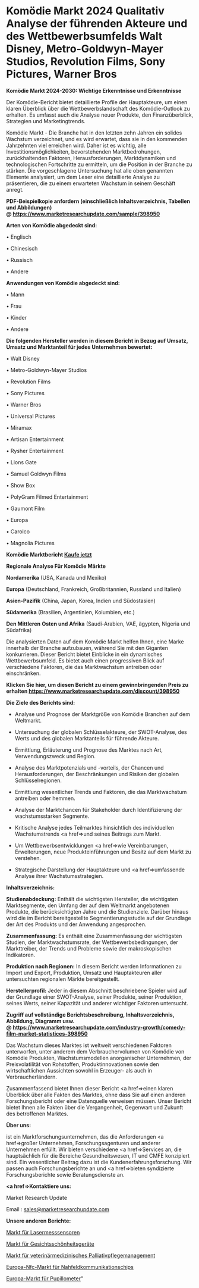 # Komödie Markt 2024 Qualitativ Analyse der führenden Akteure und des Wettbewerbsumfelds Walt Disney, Metro-Goldwyn-Mayer Studios, Revolution Films, Sony Pictures, Warner Bros

<strong>Komödie Markt 2024-2030: Wichtige Erkenntnisse und Erkenntnisse</strong>

Der Komödie-Bericht bietet detaillierte Profile der Hauptakteure, um einen klaren Überblick über die Wettbewerbslandschaft des Komödie-Outlook zu erhalten. Es umfasst auch die Analyse neuer Produkte, den Finanzüberblick, Strategien und Marketingtrends.

Komödie Markt - Die Branche hat in den letzten zehn Jahren ein solides Wachstum verzeichnet, und es wird erwartet, dass sie in den kommenden Jahrzehnten viel erreichen wird. Daher ist es wichtig, alle Investitionsmöglichkeiten, bevorstehenden Marktbedrohungen, zurückhaltenden Faktoren, Herausforderungen, Marktdynamiken und technologischen Fortschritte zu ermitteln, um die Position in der Branche zu stärken. Die vorgeschlagene Untersuchung hat alle oben genannten Elemente analysiert, um dem Leser eine detaillierte Analyse zu präsentieren, die zu einem erwarteten Wachstum in seinem Geschäft anregt.

<strong><b>PDF-Beispielkopie anfordern (einschließlich Inhaltsverzeichnis, Tabellen und Abbildungen) @ </b></strong><strong><a href=https://www.marketresearchupdate.com/sample/398950><strong>https://www.marketresearchupdate.com/sample/398950</u></a></strong></strong>

<strong>Arten von Komödie abgedeckt sind:</strong>

• Englisch

• Chinesisch

• Russisch

• Andere

<strong>Anwendungen von Komödie abgedeckt sind:</strong>

• Mann

• Frau

• Kinder

• Andere

<strong>Die folgenden Hersteller werden in diesem Bericht in Bezug auf Umsatz, Umsatz und Marktanteil für jedes Unternehmen bewertet:</strong>

• Walt Disney

• Metro-Goldwyn-Mayer Studios

• Revolution Films

• Sony Pictures

• Warner Bros

• Universal Pictures

• Miramax

• Artisan Entertainment

• Rysher Entertainment

• Lions Gate

• Samuel Goldwyn Films

• Show Box

• PolyGram Filmed Entertainment

• Gaumont Film

• Europa

• Carolco

• Magnolia Pictures

<strong>Komödie Marktbericht <a href=https://www.marketresearchupdate.com/buynow/398950>Kaufe jetzt</a></strong>

<strong>Regionale Analyse Für Komödie Märkte</strong>

<strong>Nordamerika</strong> (USA, Kanada und Mexiko)

<strong>Europa</strong> (Deutschland, Frankreich, Großbritannien, Russland und Italien)

<strong>Asien-Pazifik</strong> (China, Japan, Korea, Indien und Südostasien)

<strong>Südamerika</strong> (Brasilien, Argentinien, Kolumbien, etc.)

<strong>Den Mittleren</strong> <strong>Osten und Afrika</strong> (Saudi-Arabien, VAE, ägypten, Nigeria und Südafrika)

Die analysierten Daten auf dem Komödie Markt helfen Ihnen, eine Marke innerhalb der Branche aufzubauen, während Sie mit den Giganten konkurrieren. Dieser Bericht bietet Einblicke in ein dynamisches Wettbewerbsumfeld. Es bietet auch einen progressiven Blick auf verschiedene Faktoren, die das Marktwachstum antreiben oder einschränken.

<strong>Klicken Sie hier, um diesen Bericht zu einem gewinnbringenden Preis zu erhalten
</strong><strong><a href=https://www.marketresearchupdate.com/discount/398950>https://www.marketresearchupdate.com/discount/398950</b></u></strong></a>

<strong>Die Ziele des Berichts sind:</strong>

- Analyse und Prognose der Marktgröße von Komödie Branchen auf dem Weltmarkt.

- Untersuchung der globalen Schlüsselakteure, der SWOT-Analyse, des Werts und des globalen Marktanteils für führende Akteure.

- Ermittlung, Erläuterung und Prognose des Marktes nach Art, Verwendungszweck und Region.

- Analyse des Marktpotenzials und -vorteils, der Chancen und Herausforderungen, der Beschränkungen und Risiken der globalen Schlüsselregionen.

- Ermittlung wesentlicher Trends und Faktoren, die das Marktwachstum antreiben oder hemmen.

- Analyse der Marktchancen für Stakeholder durch Identifizierung der wachstumsstarken Segmente.

- Kritische Analyse jedes Teilmarktes hinsichtlich des individuellen Wachstumstrends <a href=>und</a> seines Beitrags zum Markt.

- Um Wettbewerbsentwicklungen <a href=>wie</a> Vereinbarungen, Erweiterungen, neue Produkteinführungen und Besitz auf dem Markt zu verstehen.

- Strategische Darstellung der Hauptakteure und <a href=>umfas</a>sende Analyse ihrer Wachstumsstrategien.

<strong>Inhaltsverzeichnis:</strong>

<strong>Studienabdeckung:</strong> Enthält die wichtigsten Hersteller, die wichtigsten Marktsegmente, den Umfang der auf dem Weltmarkt angebotenen Produkte, die berücksichtigten Jahre und die Studienziele. Darüber hinaus wird die im Bericht bereitgestellte Segmentierungsstudie auf der Grundlage der Art des Produkts und der Anwendung angesprochen.

<strong>Zusammenfassung:</strong> Es enthält eine Zusammenfassung der wichtigsten Studien, der Marktwachstumsrate, der Wettbewerbsbedingungen, der Markttreiber, der Trends und Probleme sowie der makroskopischen Indikatoren.

<strong>Produktion nach Regionen:</strong> In diesem Bericht werden Informationen zu Import und Export, Produktion, Umsatz und Hauptakteuren aller untersuchten regionalen Märkte bereitgestellt.

<strong>Herstellerprofil:</strong> Jeder in diesem Abschnitt beschriebene Spieler wird auf der Grundlage einer SWOT-Analyse, seiner Produkte, seiner Produktion, seines Werts, seiner Kapazität und anderer wichtiger Faktoren untersucht.

<strong><b>Zugriff auf vollständige Berichtsbeschreibung, Inhaltsverzeichnis, Abbildung, Diagramm usw. @ </b></strong><strong><a href=https://www.marketresearchupdate.com/industry-growth/comedy-film-market-statistices-398950>https://www.marketresearchupdate.com/industry-growth/comedy-film-market-statistices-398950</a></strong>

Das Wachstum dieses Marktes ist weltweit verschiedenen Faktoren unterworfen, unter anderem dem Verbrauchervolumen von Komödie von Komödie Produkten, Wachstumsmodellen anorganischer Unternehmen, der Preisvolatilität von Rohstoffen, Produktinnovationen sowie den wirtschaftlichen Aussichten sowohl in Erzeuger- als auch in Verbraucherländern.

Zusammenfassend bietet Ihnen dieser Bericht <a href=>einen</a> klaren Überblick über alle Fakten des Marktes, ohne dass Sie auf einen anderen Forschungsbericht oder eine Datenquelle verweisen müssen. Unser Bericht bietet Ihnen alle Fakten über die Vergangenheit, Gegenwart und Zukunft des betroffenen Marktes.

<strong>Über uns:</strong>

 ist ein Marktforschungsunternehmen, das die Anforderungen <a href=>großer</a> Unternehmen, Forschungsagenturen und anderer Unternehmen erfüllt. Wir bieten verschiedene <a href=>Services</a> an, die hauptsächlich für die Bereiche Gesundheitswesen, IT und CMFE konzipiert sind. Ein wesentlicher Beitrag dazu ist die Kundenerfahrungsforschung. Wir passen auch Forschungsberichte an und <a href=>bieten</a> syndizierte Forschungsberichte sowie Beratungsdienste an.

<strong><a href=>Kontaktiere uns:</a></strong>

Market Research Update

Email : sales@marketresearchupdate.com

<strong>Unsere anderen Berichte:</strong>

<a href=https://www.linkedin.com/pulse/laser-measurement-sensors-market-expected-witness-high>Markt für Lasermesssensoren</a>

<a href=https://www.linkedin.com/pulse/facial-beauty-apparatus-market-outlooks>Markt für Gesichtsschönheitsgeräte</a>

<a href=https://www.linkedin.com/pulse/veterinary-palliative-care-management-market>Markt für veterinärmedizinisches Palliativpflegemanagement</a>

<a href=https://www.linkedin.com/pulse/europe-near-field-communication-chips-nfc-market>Europa-Nfc-Markt für Nahfeldkommunikationschips</a>

<a href=https://www.linkedin.com/pulse/europe-pupillometers-market-2023-industry-outlook>Europa-Markt für Pupillometer</a>"

